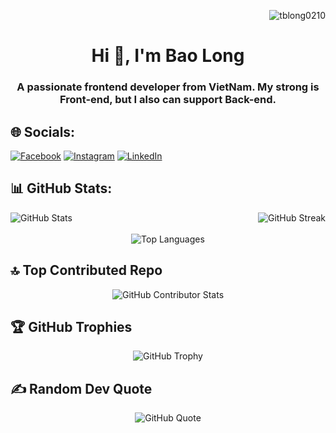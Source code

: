 <p align="right"> <img src="https://komarev.com/ghpvc/?username=tblong0210&label=Profile%20views&color=0e75b6&style=flat" alt="tblong0210" /> </p>

<h1 align="center">Hi 👋, I'm Bao Long</h1>
<h3 align="center">A passionate frontend developer from VietNam. My strong is Front-end, but I also can support Back-end.</h3>



## 🌐 Socials:
[![Facebook](https://img.shields.io/badge/Facebook-%231877F2.svg?logo=Facebook&logoColor=white)](https://facebook.com/tblong0210) [![Instagram](https://img.shields.io/badge/Instagram-%23E4405F.svg?logo=Instagram&logoColor=white)](https://instagram.com/baolong_leo) [![LinkedIn](https://img.shields.io/badge/LinkedIn-%230077B5.svg?logo=linkedin&logoColor=white)](https://linkedin.com/in/tblong0210) 

## 📊 GitHub Stats:
<div align="center">
  <div style="display: flex; justify-content: space-between;">
    <img src="https://github-readme-stats.vercel.app/api?username=tblong0210&theme=radical&hide_border=false&include_all_commits=false&count_private=false" alt="GitHub Stats">
    <img src="https://github-readme-streak-stats.herokuapp.com/?user=tblong0210&theme=radical&hide_border=false" alt="GitHub Streak">
  </div>
</div>
<br/>
<div align="center">
  <img src="https://github-readme-stats.vercel.app/api/top-langs/?username=tblong0210&theme=radical&hide_border=false&include_all_commits=false&count_private=false&layout=compact" alt="Top Languages">
</div>

## 🔝 Top Contributed Repo
<div align="center">
  <img src="https://github-contributor-stats.vercel.app/api?username=tblong0210&limit=5&theme=dracula&combine_all_yearly_contributions=true" alt="GitHub Contributor Stats">
</div>

## 🏆 GitHub Trophies
<div align="center">
  <img src="https://github-profile-trophy.vercel.app/?username=tblong0210&theme=monokai&no-frame=false&no-bg=true&margin-w=4" alt="GitHub Trophy">
</div>

## ✍️ Random Dev Quote
<div align="center">
  <img src="https://quotes-github-readme.vercel.app/api?type=horizontal&theme=radical" alt="GitHub Quote">
</div>

